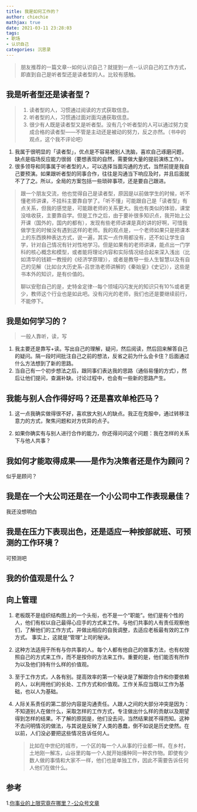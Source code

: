 ```yaml
---
title: 我是如何工作的？
author: chiechie
mathjax: true
date: 2021-03-11 23:28:03
tags:
- 职场
- 认识自己
categories: 沉思录
---
```


> 朋友推荐的一篇文章--如何认识自己？就提到一点--认识自己的工作方式，即直到自己是听者型还是读者型的人。比较有感触。

## 我是听者型还是读者型？

> 1. 读者型的人，习惯通过阅读的方式获取信息。
> 2. 听者型的人，习惯通过面对面沟通获取信息。
> 3. 很少有人既是读者型又是听者型。没有几个听者型的人可以通过努力变成合格的读者型——不管是主动还是被动的努力，反之亦然。（书中的观点，这个我不评论吧）
   
1. 我属于很明显的「读者型」，优点是不容易被别人洗脑，喜欢自己琢磨问题，缺点是临场反应能力很弱（要想表现的自然，需要做大量的提前演练工作）。
2. 很多领导和同事属于听者型的人，可以选择当面沟通的方式，当然前提是我自己要预演。如果跟听者型的同事合作，往往是沟通当下响应及时，并且后面就不了了之。所以，全局的方案包括一些琐碎事项，还是要自己跟进。

> 跟一个朋友交流，他也觉得自己是读者型，原因是以前做学生的时候，听不懂老师讲课，不挂科主要靠自学了。「听不懂」可能跟自己是「读者型」有点关系，但我的感觉是，可能跟老师的关系更大。我也有类似的体验，课堂没啥收获，主要靠自学。但是工作之后，由于要补很多知识点，我开始上公开课（国外的，国内的都有），发现有些老师讲课是真的讲的好啊，可惜我做学生的时候没有遇到这样的老师。我的观点是，一个老师如果只是把课本上的东西换种表达方式，说一遍，其实一点作用都没有，还不如让学生自学，针对自己情况有针对性地学习。但是如果有的老师讲课，能点出一门学科的核心概念和模型，或者能将理论内容和实际情况结合起来深入浅出（比如清华的钱颖一教授的《经济学原理》），或者是教导一些人生智慧以及有自己的见解（比如台大历史系-吕世浩老师讲解的《秦始皇》《史记》），这些是书本外的知识，是有价值的。
> 
> 聊以安慰自己的是，史特金定律--每个领域闪闪发光的知识只有10%或者更少，教师这个行业也是如此吧。没有闪光的老师，我们也还是要继续前行，不能停下。


## 我是如何学习的？
> 一般人靠听，读，写

1. 我主要还是靠写+读。写出自己的理解，疑问，然后阅读，然后回来解答自己的疑问。隔一段时间批注自己之前的想法，反省之前为什么会卡住？后面通过什么方法想到了新的思路。
2. 当自己有一个初步想法之后，跟同事们表达我的思路（通俗易懂的方式），然后让他们提问，查漏补缺。讨论过程中，也会有一些新的思路产生。

## 我能与别人合作得好吗？还是喜欢单枪匹马？

1. 这一点我确实做得很不好，喜欢放大别人的缺点。我正在克服中，通过转移注意力的方式，聚焦问题和对方优异的点子。

2. 如果你确实有与别人进行合作的能力，你还得问问这个问题：我在怎样的关系下与他人共事？ 

## 我如何才能取得成果——是作为决策者还是作为顾问？

似乎是顾问？

## 我是在一个大公司还是在一个小公司中工作表现最佳？

我还没想明白

## 我是在压力下表现出色，还是适应一种按部就班、可预测的工作环境？

可预测吧

## 我的价值观是什么？

## 向上管理
1. 老板既不是组织结构图上的一个头衔，也不是一个“职能”。他们是有个性的人，他们有权以自己最得心应手的方式来工作。与他们共事的人有责任观察他们，了解他们的工作方式，并做出相应的自我调整，去适应老板最有效的工作方式。 事实上，这就是“管理”上司的秘诀。 

2. 这种方法适用于所有与你共事的人。每个人都有他自己的做事方法，也有权按照自己的方式来工作，而不是按你的方法来工作。重要的是，他们能否有所作为以及他们持有什么样的价值观。

3. 至于工作方式，人各有别。提高效率的第一个秘诀是了解跟你合作和你要依赖的人，以利用他们的长处、工作方式和价值观。工作关系应当既以工作为基础，也以人为基础。 

4. 人际关系责任的第二部分内容是沟通责任。人跟人之间的大部分冲突是因为：不知道别人在做什么，采取怎样的工作方式，专注做出什么样的贡献以及期望得到怎样的结果。不了解的原因是，他们没去问，当然结果就不得而知。这种不去问明情况的做法，与其说是反映了人类的愚蠢，倒不如说是历史使然。在以前，人们没必要把这些情况告诉任何人。
    > 比如在中世纪的城市，一个区的每一个人从事的行业都一样。在乡村，土地刚一解冻，山谷里的每一个人就开始播种同一种农作物。即使有少数人做的事情和大家不一样，他们也是单独工作，因此不需要告诉任何人他们在做什么。 


## 参考


1.[你事业的上限究竟在哪里？-公众号文章](https://mp.weixin.qq.com/s?src=11&timestamp=1615476352&ver=2940&signature=2sRvaRpQinI2YVCYYfi3Amq*2KJv2UTfXyQWq-uML68g4DuwxKNaulHbkixJc91hNrDn2MHZUVgTr8T4RSCLVRZa3pGGRXm921lm*wgATyH*Azwj-rBslwjClDhLx*eL&new=1)